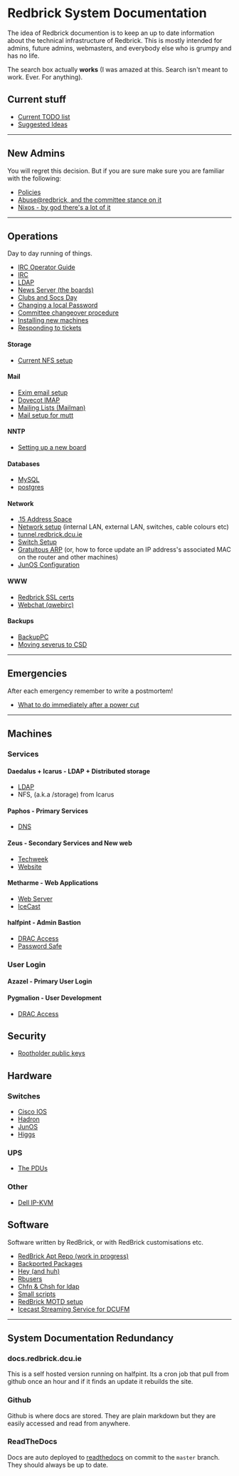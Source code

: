 # Redbrick System Documentation

The idea of Redbrick documention is to keep an up to date information about the
technical infrastructure of Redbrick. This is mostly intended for admins, future
admins, webmasters, and everybody else who is grumpy and has no life.

The search box actually **works** (I was amazed at this. Search isn't meant to
work. Ever. For anything).

## Current stuff

- [Current TODO list](plans/TODO-2017)
- [Suggested Ideas](plans/project-ideas)

---

## New Admins

You will regret this decision. But if you are sure make sure you are familiar
with the following:

- [Policies](procedures/policies)
- [Abuse@redbrick, and the committee stance on it](procedures/abuse)
- [Nixos - by god there's a lot of it](procedures/nixos)

---

## Operations

Day to day running of things.

- [IRC Operator Guide](procedures/irc_operator)
- [IRC](services/irc)
- [LDAP](services/ldap)
- [News Server (the boards)](services/news)
- [Clubs and Socs Day](procedures/rrs)
- [Changing a local Password](procedures/passwd)
- [Committee changeover procedure](procedures/committeechangeover)
- [Installing new machines](procedures/newinstalls)
- [Responding to tickets](procedures/ticketing)

#### Storage

- [Current NFS setup](services/nfs)

#### Mail

- [Exim email setup](services/exim)
- [Dovecot IMAP](services/dovecot)
- [Mailing Lists (Mailman)](services/mailman)
- [Mail setup for mutt](procedures/mail_setup)

#### NNTP

- [Setting up a new board](procedures/newboard)

#### Databases

- [MySQL](services/mysql)
- [postgres](services/postgres)

#### Network

- [.15 Address Space](network/mainaddressspace)
- [Network setup](network/networksetup) (internal LAN, external LAN, switches,
  cable colours etc)
- [tunnel.redbrick.dcu.ie](services/tunnel.redbrick.dcu.ie.md)
- [Switch Setup](procedures/switch)
- [Gratuitous ARP](procedures/gratuitousarp) (or, how to force update an IP
  address's associated MAC on the router and other machines)
- [JunOS Configuration](network/junos)

#### WWW

- [Redbrick SSL certs](web/ssl)
- [Webchat (qwebirc)](web/webchat)

#### Backups

- [BackupPC](services/backuppc)
- [Moving severus to CSD](procedures/severuscolocation)

---

## Emergencies

After each emergency remember to write a postmortem!

- [What to do immediately after a power cut](procedures/post_powercut)

---

## Machines

### Services

#### Daedalus + Icarus - LDAP + Distributed storage

- [LDAP](services/ldap)
- NFS, (a.k.a /storage) from Icarus

#### Paphos - Primary Services

- [DNS](services/bind9)

#### Zeus - Secondary Services and New web

- [Techweek](web/techweek)
- [Website](web/website)

#### Metharme - Web Applications

- [Web Server](web/apache)
- [IceCast](services/icecast2)

#### halfpint - Admin Bastion

- [DRAC Access](procedures/dracaccess)
- [Password Safe](procedures/pwsafe)

### User Login

#### Azazel - Primary User Login

#### Pygmalion - User Development

- [DRAC Access](procedures/dracaccess)

## Security

- [Rootholder public keys](procedures/gpgkeys)

## Hardware

### Switches

- [Cisco IOS](network/ciscoios)
- [Hadron](network/hadron)
- [JunOS](network/junos)
- [Higgs](network/higgs)

### UPS

- [The PDUs](hardware/the_pdus)

### Other

- [Dell IP-KVM](hardware/ipkvm)

## Software

Software written by RedBrick, or with RedBrick customisations etc.

- [RedBrick Apt Repo (work in progress)](procedures/redbrick-apt)
- [Backported Packages](procedures/backport-packages)
- [Hey (and huh)](services/hey)
- [Rbusers](procedures/rbusers)
- [Chfn & Chsh for ldap](procedures/ldapchshchfn)
- [Small scripts](procedures/rbscripts)
- [RedBrick MOTD setup](services/unifiedmotd)
- [Icecast Streaming Service for DCUFM](services/icecast2)

---

## System Documentation Redundancy

### docs.redbrick.dcu.ie

This is a self hosted version running on halfpint. Its a cron job that pull from
github once an hour and if it finds an update it rebuilds the site.

### Github

Github is where docs are stored. They are plain markdown but they are easily
accessed and read from anywhere.

### ReadTheDocs

Docs are auto deployed to [readthedocs](https://readthedocs.io) on commit to the
`master` branch. They should always be up to date.
